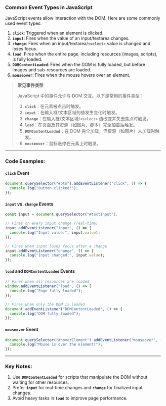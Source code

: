 ### Common Event Types in JavaScript

<audio src="..\..\mp3\JavaScript even.mp3"></audio>

JavaScript events allow interaction with the DOM. Here are some commonly used event types:

1. **`click`**: Triggered when an element is clicked.  
2. **`input`**: Fires when the value of an input/textarea changes.  
3. **`change`**: Fires when an input/textarea/`<select>` value is changed and loses focus.  
4. **`load`**: Fires when the entire page, including resources (images, scripts), is fully loaded.  
5. **`DOMContentLoaded`**: Fires when the DOM is fully loaded, but before images and sub-resources are loaded.  
6. **`mouseover`**: Fires when the mouse hovers over an element.

> **常见事件类型**  
>
> <audio src="..\..\mp3\JavaScript 中的事件.mp3"></audio>
>
> JavaScript 中的事件允许与 DOM 交互。以下是常用的事件类型：  
>
> 1. **`click`**：在元素被点击时触发。  
> 2. **`input`**：在输入框/文本区域的值发生变化时触发。  
> 3. **`change`**：在输入框/文本区域/`<select>` 值改变并失去焦点时触发。  
> 4. **`load`**：在页面及其资源（如图片、脚本）完全加载后触发。  
> 5. **`DOMContentLoaded`**：在 DOM 完全加载，但资源（如图片）未加载时触发。  
> 6. **`mouseover`**：鼠标悬停在元素上时触发。

---

### Code Examples:

<audio src="..\..\mp3\这段代码展示了常见的JavaS.mp3"></audio>

#### **`click` Event**
```javascript
document.querySelector("#btn").addEventListener("click", () => {
  console.log("Button clicked!");
});
```

#### **`input` vs. `change` Events**
```javascript
const input = document.querySelector("#textInput");

// Fires on every input change (real-time)
input.addEventListener("input", () => {
  console.log("Input value:", input.value);
});

// Fires when input loses focus after a change
input.addEventListener("change", () => {
  console.log("Input changed:", input.value);
});
```

#### **`load` and `DOMContentLoaded` Events**
```javascript
// Fires when all resources are loaded
window.addEventListener("load", () => {
  console.log("Page fully loaded");
});

// Fires when only the DOM is loaded
document.addEventListener("DOMContentLoaded", () => {
  console.log("DOM fully loaded");
});
```

#### **`mouseover` Event**
```javascript
document.querySelector("#hoverElement").addEventListener("mouseover", () => {
  console.log("Mouse is over the element!");
});
```

---

### Key Notes:

<audio src="..\..\mp3\1.  Use __`DOMC.mp3"></audio>

1. Use **`DOMContentLoaded`** for scripts that manipulate the DOM without waiting for other resources.  
2. Prefer **`input`** for real-time changes and **`change`** for finalized input changes.  
3. Avoid heavy tasks in **`load`** to improve page performance.